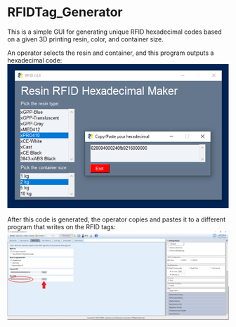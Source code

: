 # RFIDTag_Generator
This is a simple GUI for generating unique RFID hexadecimal codes based on a given 3D printing resin, color, and container size.

An operator selects the resin and container, and this program outputs a hexadecimal code:
![](RFID_GUI.png)

After this code is generated, the operator copies and pastes it to a different program that writes on the RFID tags:
![](RFID_Writer.png)
